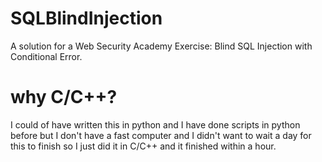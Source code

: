 # SQLBlindInjection
A solution for a Web Security Academy Exercise: Blind SQL Injection with Conditional Error.

# why C/C++?
I could of have written this in python and I have done scripts in python before but I don't have a fast computer and I didn't want to wait a day for this to finish so I
just did it in C/C++ and it finished within a hour. 
